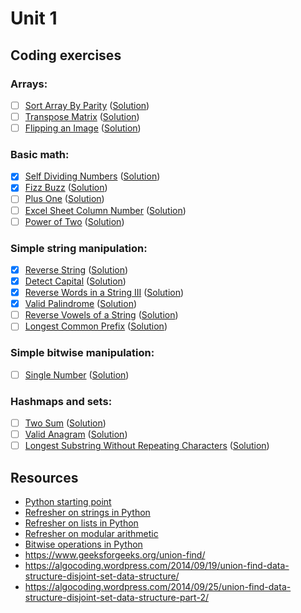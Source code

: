 # Unit 1
## Coding exercises
### Arrays:
- [ ] [Sort Array By Parity](https://leetcode.com/problems/sort-array-by-parity) ([Solution](sort-array-by-parity.py))
- [ ] [Transpose Matrix](https://leetcode.com/problems/transpose-matrix) ([Solution](transpose-matrix.py))
- [ ] [Flipping an Image](https://leetcode.com/problems/flipping-an-image) ([Solution](flipping-an-image.py))

### Basic math:
- [x] [Self Dividing Numbers](https://leetcode.com/problems/self-dividing-numbers) ([Solution](self-dividing-numbers.py))
- [x] [Fizz Buzz](https://leetcode.com/problems/fizz-buzz) ([Solution](fizz-buzz.py))
- [ ] [Plus One](https://leetcode.com/problems/plus-one) ([Solution](plus-one.py))
- [ ] [Excel Sheet Column Number](https://leetcode.com/problems/excel-sheet-column-number) ([Solution](excel-sheet-column-number.py))
- [ ] [Power of Two](https://leetcode.com/problems/power-of-two) ([Solution](power-of-two.py))

### Simple string manipulation:
- [x] [Reverse String](https://leetcode.com/problems/reverse-string) ([Solution](reverse-string.py))
- [x] [Detect Capital](https://leetcode.com/problems/detect-capital) ([Solution](detect-capital.py))
- [x] [Reverse Words in a String III](https://leetcode.com/problems/reverse-words-in-a-string-iii) ([Solution](reverse-words-in-a-string-iii.py))
- [x] [Valid Palindrome](https://leetcode.com/problems/valid-palindrome) ([Solution](valid-palindrome.py))
- [ ] [Reverse Vowels of a String](https://leetcode.com/problems/reverse-vowels-of-a-string) ([Solution](reverse-vowels-of-a-string.py))
- [ ] [Longest Common Prefix](https://leetcode.com/problems/longest-common-prefix) ([Solution](longest-common-prefix.py))

### Simple bitwise manipulation:
- [ ] [Single Number](https://leetcode.com/problems/single-number) ([Solution](single-number.py))

### Hashmaps and sets:
- [ ] [Two Sum](https://leetcode.com/problems/two-sum/) ([Solution](two-sum.py))
- [ ] [Valid Anagram](https://leetcode.com/problems/valid-anagram/) ([Solution](valid-anagram.py))
- [ ] [Longest Substring Without Repeating Characters](https://leetcode.com/problems/longest-substring-without-repeating-characters/) ([Solution](longest-substring-without-repeating-characters.py))

## Resources
- [Python starting point](https://www.learnpython.org)
- [Refresher on strings in Python](https://developers.google.com/edu/python/strings)
- [Refresher on lists in Python](https://developers.google.com/edu/python/lists)
- [Refresher on modular arithmetic](https://www.khanacademy.org/computing/computer-science/cryptography/modarithmetic/a/what-is-modular-arithmetic)
- [Bitwise operations in Python](https://wiki.python.org/moin/BitwiseOperators)
- https://www.geeksforgeeks.org/union-find/
- https://algocoding.wordpress.com/2014/09/19/union-find-data-structure-disjoint-set-data-structure/
- https://algocoding.wordpress.com/2014/09/25/union-find-data-structure-disjoint-set-data-structure-part-2/